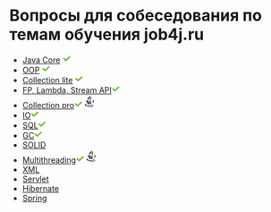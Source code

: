 # Вопросы для собеседования по темам обучения job4j.ru


+ [Java Core]() ![icon][done]
+ [OOP]() ![icon][done]
+ [Collection lite](CollectionLite.md#collections-light) ![icon][done]
+ [FP, Lambda, Stream API](FPLambdaStreamAPI.md#fp-labmda-stream-api)![icon][done]
+ [Collection pro](CollectionPro.md#collections-pro)![icon][done]![icon][java]
+ [IO](IO.md#io)![icon][done]
+ [SQL](SQL.md#sql)![icon][done]
+ [GC](GC.md#GC)![icon][done]
+ [SOLID](SOLID.md#solid)
+ [Multithreading](Multithreading.md#multithreading)![icon][done]![icon][java]
+ [XML](XML.md#xml)
+ [Servlet](Servlet.md#servlet)
+ [Hibernate](Hibernate.md#hibernate)
+ [Spring](Spring.md#spring)

[done]:done.png
[java]:java.png